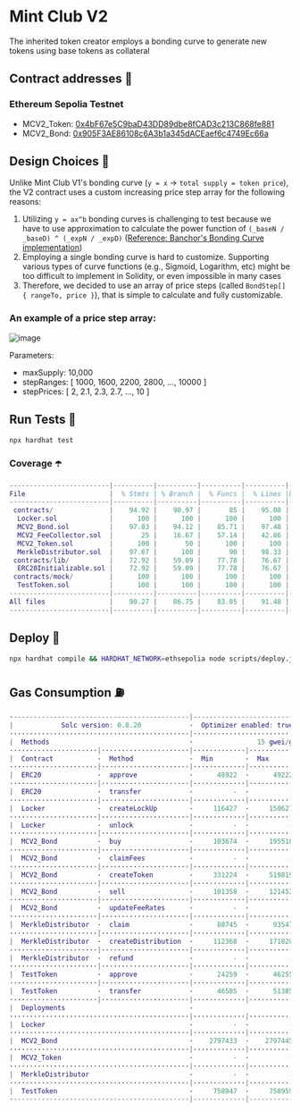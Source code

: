 # Mint Club V2
The inherited token creator employs a bonding curve to generate new tokens using base tokens as collateral

## Contract addresses 📜
### Ethereum Sepolia Testnet
- MCV2_Token: [0x4bF67e5C9baD43DD89dbe8fCAD3c213C868fe881](https://sepolia.etherscan.io/address/0x4bF67e5C9baD43DD89dbe8fCAD3c213C868fe881#code)
- MCV2_Bond: [0x905F3AE86108c6A3b1a345dACEaef6c4749Ec66a](https://sepolia.etherscan.io/address/0x905F3AE86108c6A3b1a345dACEaef6c4749Ec66a#code)

## Design Choices 📐
Unlike Mint Club V1's bonding curve (`y = x` -> `total supply = token price`), the V2 contract uses a custom increasing price step array for the following reasons:
1. Utilizing `y = ax^b` bonding curves is challenging to test because we have to use approximation to calculate the power function of `(_baseN / _baseD) ^ (_expN / _expD)` ([Reference: Banchor's Bonding Curve implementation](https://github.com/relevant-community/bonding-curve/blob/master/contracts/Power.sol))
2. Employing a single bonding curve is hard to customize. Supporting various types of curve functions (e.g., Sigmoid, Logarithm, etc) might be too difficult to implement in Solidity, or even impossible in many cases
3. Therefore, we decided to use an array of price steps (called `BondStep[] { rangeTo, price }`), that is simple to calculate and fully customizable.

### An example of a price step array:
![image](https://github.com/Steemhunt/mint.club-v2-contract/assets/1332279/d61607a2-39cc-433a-8cd2-3bbb627ab2aa)

Parameters:
- maxSupply: 10,000
- stepRanges: [ 1000, 1600, 2200, 2800, ..., 10000 ]
- stepPrices: [ 2, 2.1, 2.3, 2.7, ..., 10 ]

## Run Tests 🧪
```bash
npx hardhat test
```

### Coverage ☂️
```m
-------------------------|----------|----------|----------|----------|----------------|
File                     |  % Stmts | % Branch |  % Funcs |  % Lines |Uncovered Lines |
-------------------------|----------|----------|----------|----------|----------------|
 contracts/              |    94.92 |    90.97 |       85 |    95.08 |                |
  Locker.sol             |      100 |      100 |      100 |      100 |                |
  MCV2_Bond.sol          |    97.83 |    94.12 |    85.71 |    97.48 |    148,272,276 |
  MCV2_FeeCollector.sol  |       25 |    16.67 |    57.14 |    42.86 |... 37,39,49,57 |
  MCV2_Token.sol         |      100 |       50 |      100 |      100 |                |
  MerkleDistributor.sol  |    97.67 |      100 |       90 |    98.33 |            121 |
 contracts/lib/          |    72.92 |    59.09 |    77.78 |    76.67 |                |
  ERC20Initializable.sol |    72.92 |    59.09 |    77.78 |    76.67 |... 171,172,175 |
 contracts/mock/         |      100 |      100 |      100 |      100 |                |
  TestToken.sol          |      100 |      100 |      100 |      100 |                |
-------------------------|----------|----------|----------|----------|----------------|
All files                |    90.27 |    86.75 |    83.05 |    91.48 |                |
-------------------------|----------|----------|----------|----------|----------------|
```

## Deploy 🚀
```bash
npx hardhat compile && HARDHAT_NETWORK=ethsepolia node scripts/deploy.js
```

## Gas Consumption ⛽️
```m
·--------------------------------------------|---------------------------|---------------|-----------------------------·
|            Solc version: 0.8.20            ·  Optimizer enabled: true  ·  Runs: 50000  ·  Block limit: 30000000 gas  │
·············································|···························|···············|······························
|  Methods                                   ·                15 gwei/gas                ·       1824.40 usd/eth       │
······················|······················|·············|·············|···············|···············|··············
|  Contract           ·  Method              ·  Min        ·  Max        ·  Avg          ·  # calls      ·  usd (avg)  │
······················|······················|·············|·············|···············|···············|··············
|  ERC20              ·  approve             ·      48922  ·      49222  ·        49129  ·           22  ·       1.34  │
······················|······················|·············|·············|···············|···············|··············
|  ERC20              ·  transfer            ·          -  ·          -  ·        32163  ·            1  ·       0.88  │
······················|······················|·············|·············|···············|···············|··············
|  Locker             ·  createLockUp        ·     116427  ·     150627  ·       139616  ·           20  ·       3.82  │
······················|······················|·············|·············|···············|···············|··············
|  Locker             ·  unlock              ·          -  ·          -  ·        64888  ·            5  ·       1.78  │
······················|······················|·············|·············|···············|···············|··············
|  MCV2_Bond          ·  buy                 ·     103674  ·     195510  ·       156602  ·           63  ·       4.29  │
······················|······················|·············|·············|···············|···············|··············
|  MCV2_Bond          ·  claimFees           ·          -  ·          -  ·        78279  ·            3  ·       2.14  │
······················|······················|·············|·············|···············|···············|··············
|  MCV2_Bond          ·  createToken         ·     331224  ·     519819  ·       516080  ·           87  ·      14.12  │
······················|······················|·············|·············|···············|···············|··············
|  MCV2_Bond          ·  sell                ·     101358  ·     121452  ·       111681  ·           22  ·       3.06  │
······················|······················|·············|·············|···············|···············|··············
|  MCV2_Bond          ·  updateFeeRates      ·          -  ·          -  ·        39288  ·            1  ·       1.08  │
······················|······················|·············|·············|···············|···············|··············
|  MerkleDistributor  ·  claim               ·      88745  ·      93547  ·        92191  ·           12  ·       2.52  │
······················|······················|·············|·············|···············|···············|··············
|  MerkleDistributor  ·  createDistribution  ·     112368  ·     171820  ·       153441  ·           42  ·       4.20  │
······················|······················|·············|·············|···············|···············|··············
|  MerkleDistributor  ·  refund              ·          -  ·          -  ·        45160  ·            2  ·       1.24  │
······················|······················|·············|·············|···············|···············|··············
|  TestToken          ·  approve             ·      24259  ·      46255  ·        46044  ·          113  ·       1.26  │
······················|······················|·············|·············|···············|···············|··············
|  TestToken          ·  transfer            ·      46585  ·      51385  ·        50538  ·           64  ·       1.38  │
······················|······················|·············|·············|···············|···············|··············
|  Deployments                               ·                                           ·  % of limit   ·             │
·············································|·············|·············|···············|···············|··············
|  Locker                                    ·          -  ·          -  ·       970066  ·        3.2 %  ·      26.55  │
·············································|·············|·············|···············|···············|··············
|  MCV2_Bond                                 ·    2797433  ·    2797445  ·      2797439  ·        9.3 %  ·      76.55  │
·············································|·············|·············|···············|···············|··············
|  MCV2_Token                                ·          -  ·          -  ·      1064865  ·        3.5 %  ·      29.14  │
·············································|·············|·············|···············|···············|··············
|  MerkleDistributor                         ·          -  ·          -  ·      1532390  ·        5.1 %  ·      41.94  │
·············································|·············|·············|···············|···············|··············
|  TestToken                                 ·     758947  ·     758959  ·       758955  ·        2.5 %  ·      20.77  │
·--------------------------------------------|-------------|-------------|---------------|---------------|-------------·
```
